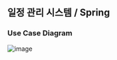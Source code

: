 ## 일정 관리 시스템 / Spring

### Use Case Diagram 
![image](https://github.com/hongsy521/schedule-management_spring/assets/124027140/1caae64f-a81a-4343-a20f-161ae9345352)
